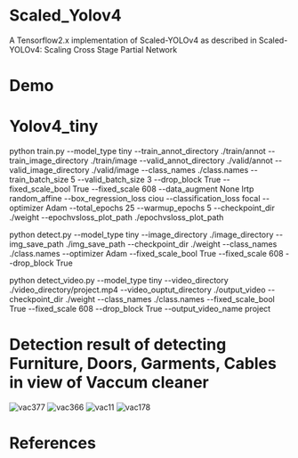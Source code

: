 # Scaled_Yolov4
A Tensorflow2.x implementation of Scaled-YOLOv4 as described in Scaled-YOLOv4: Scaling Cross Stage Partial Network

# Demo
# Yolov4_tiny
python train.py --model_type tiny --train_annot_directory ./train/annot --train_image_directory ./train/image --valid_annot_directory ./valid/annot --valid_image_directory ./valid/image --class_names ./class.names --train_batch_size 5 --valid_batch_size 3 --drop_block True --fixed_scale_bool True --fixed_scale 608 --data_augment None lrtp random_affine --box_regression_loss ciou --classification_loss focal --optimizer Adam --total_epochs 25 --warmup_epochs 5 --checkpoint_dir ./weight --epochvsloss_plot_path ./epochvsloss_plot_path

python detect.py --model_type tiny --image_directory ./image_directory --img_save_path ./img_save_path --checkpoint_dir ./weight --class_names ./class.names --optimizer Adam --fixed_scale_bool True --fixed_scale 608 --drop_block True

python detect_video.py --model_type tiny --video_directory ./video_directory/project.mp4 --video_ouptut_directory ./output_video --checkpoint_dir ./weight --class_names ./class.names --fixed_scale_bool True --fixed_scale 608 --drop_block True --output_video_name project

# Detection result of detecting Furniture, Doors, Garments, Cables in view of Vaccum cleaner
![vac377](https://user-images.githubusercontent.com/48114165/125062652-432e7380-e0cc-11eb-9532-526dc5330de5.jpg)
![vac366](https://user-images.githubusercontent.com/48114165/125062737-59d4ca80-e0cc-11eb-9827-8dd31d77c5b1.jpg)
![vac11](https://user-images.githubusercontent.com/48114165/125062859-783ac600-e0cc-11eb-8aad-801e876989c5.jpg)
![vac178](https://user-images.githubusercontent.com/48114165/125062886-812b9780-e0cc-11eb-921c-147eb90dfbce.jpg)

# References
